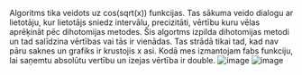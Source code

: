 Algoritms tika veidots uz cos(sqrt(x)) funkcijas. 
Tas sākuma veido dialogu ar lietotāju, kur lietotājs sniedz intervālu, precizitāti, vērtību kuru vēlas aprēķināt pēc dihotomijas metodes. 
Šis algortms izpilda dihotomijas metodi un tad salīdzina vērtības vai tās ir vienādas.
Tas strādā tikai tad, kad nav pāru saknes un grafiks ir krustojis x asi. Kodā mes izmantojam fabs funkciju, lai saņemtu absolūtu vertību un izejas vērtība ir double.
![image](https://user-images.githubusercontent.com/112925770/212756462-14dc884e-2cbd-4b2c-bc7a-1e09d6c21590.png)
![image](https://user-images.githubusercontent.com/112925770/212775116-86d62bc9-b0f0-45f3-b5d8-0925fe77f7f4.png)
